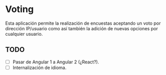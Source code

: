 # Voting
Esta aplicación permite la realización de encuestas aceptando un voto por dirección IP/usuario como así también la adición de nuevas opciones por cualquier usuario.

## TODO
- [ ] Pasar de Angular 1 a Angular 2 (¿React?).
- [ ] Internalización de idioma.

